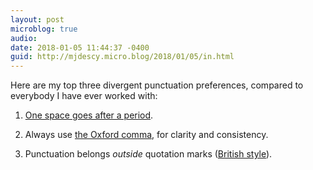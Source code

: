 ```yaml
---
layout: post
microblog: true
audio: 
date: 2018-01-05 11:44:37 -0400
guid: http://mjdescy.micro.blog/2018/01/05/in.html
---
```

Here are my top three divergent punctuation preferences, compared to everybody I have ever worked with:

1. [One space goes after a period](http://www.slate.com/articles/technology/technology/2011/01/space_invaders.html).

2. Always use [the Oxford comma](https://en.m.wikipedia.org/wiki/Serial_comma), for clarity and consistency.

3. Punctuation belongs _outside_ quotation marks ([British style](http://blog.apastyle.org/apastyle/2011/08/punctuating-around-quotation-marks.html)).
